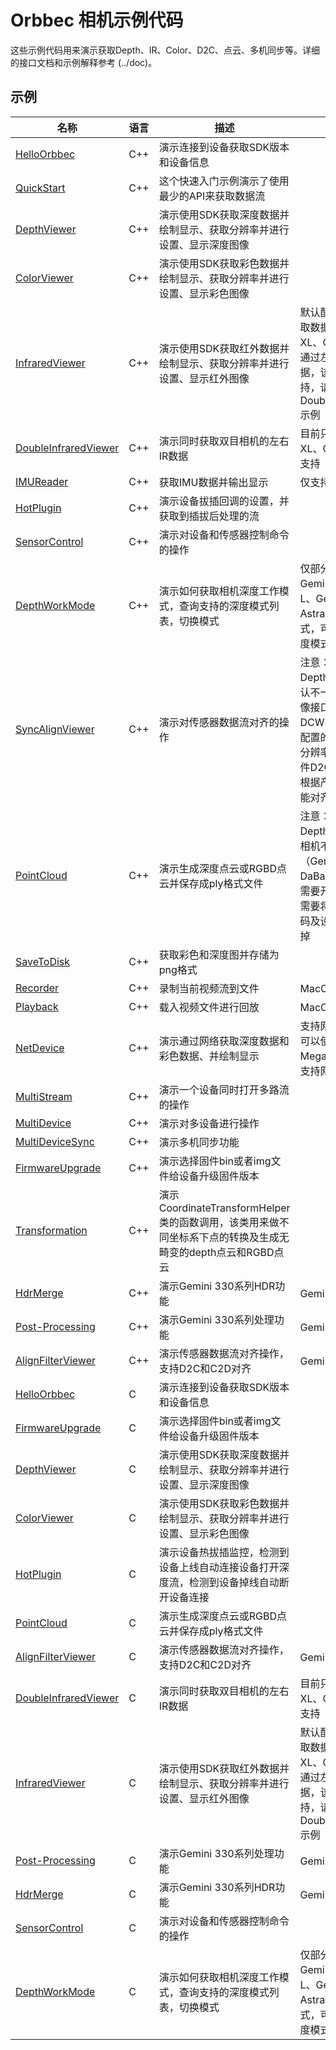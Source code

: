 # Orbbec 相机示例代码

这些示例代码用来演示获取Depth、IR、Color、D2C、点云、多机同步等。详细的接口文档和示例解释参考 (../doc)。

## 示例

| **名称**                                                     | **语言** | **描述**                                                                 | **注意事项**                                                                                                            |
|------------------------------------------------------------|--------|------------------------------------------------------------------------|---------------------------------------------------------------------------------------------------------------------|
| [HelloOrbbec](./cpp/Sample-HelloOrbbec/)                   | C++    | 演示连接到设备获取SDK版本和设备信息                                                    |
| [QuickStart](./cpp/Sample-QuickStart/)                     | C++    | 这个快速入门示例演示了使用最少的API来获取数据流                                              |
| [DepthViewer](./cpp/Sample-DepthViewer/)                   | C++    | 演示使用SDK获取深度数据并绘制显示、获取分辨率并进行设置、显示深度图像                                   |
| [ColorViewer](./cpp/Sample-ColorViewer/)                   | C++    | 演示使用SDK获取彩色数据并绘制显示、获取分辨率并进行设置、显示彩色图像                                   |
| [InfraredViewer](./cpp/Sample-InfraredViewer/)             | C++    | 演示使用SDK获取红外数据并绘制显示、获取分辨率并进行设置、显示红外图像                                   | 默认配置IR Sensor获取数据，Gemini 2 XL、Gemini 330系列通过左IR或右IR获取数据，该Sample不支持，请参考DoubleInfraredViewer示例                        |
| [DoubleInfraredViewer](./cpp/Sample-DoubleInfraredViewer/) | C++    | 演示同时获取双目相机的左右IR数据                                                      | 目前只有Gemini 2 XL、Gemini 330系列支持                                                                                      |
| [IMUReader](./cpp/Sample-ImuReader/)                       | C++    | 获取IMU数据并输出显示                                                           | 仅支持IMU的相机支持                                                                                                         |
| [HotPlugin](./cpp/Sample-HotPlugin/)                       | C++    | 演示设备拔插回调的设置，并获取到插拔后处理的流                                                |
| [SensorControl](./cpp/Sample-SensorControl/)               | C++    | 演示对设备和传感器控制命令的操作                                                       |
| [DepthWorkMode](./cpp/Sample-DepthWorkMode/)               | C++    | 演示如何获取相机深度工作模式，查询支持的深度模式列表，切换模式                                        | 仅部分相机支持，Gemini 2、Gemini 2 L、Gemini 2 XL、Astra 2支持深度模式，可以切换不同的深度模式                                                   |
| [SyncAlignViewer](./cpp/Sample-SyncAlignViewer/)           | C++    | 演示对传感器数据流对齐的操作                                                         | 注意：1.有些相机Depth和Color镜像默认不一致，需要调用镜像接口设置；2. DaBai DCW、Gemini E默认配置的Depth和Color分辨率不能同时支持硬件D2C和软件D2C，请根据产品规格书，设置能对齐的分辨率 |
| [PointCloud](./cpp/Sample-PointCloud/)                     | C++    | 演示生成深度点云或RGBD点云并保存成ply格式文件                                             | 注意：该示例同时开Depth和Color流，如相机不支持Color流（Gemini E Lite或DaBai DW）或用户不需要开Color流，那么需要将开Color流的代码及设置D2C的代码去掉                  |
| [SaveToDisk](./cpp/Sample-SaveToDisk/)                     | C++    | 获取彩色和深度图并存储为png格式                                                      |
| [Recorder](./cpp/Sample-Recorder/)                         | C++    | 录制当前视频流到文件                                                             | MacOS不支持                                                                                                            |
| [Playback](./cpp/Sample-Playback/)                         | C++    | 载入视频文件进行回放                                                             | MacOS不支持                                                                                                            |
| [NetDevice](./cpp/Sample-NetDevice/)                       | C++    | 演示通过网络获取深度数据和彩色数据、并绘制显示                                                | 支持网络功能的相机才可以使用，目前Femto Mega、Gemini 2 XL支持网络                                                                         |
| [MultiStream](./cpp/Sample-MultiStream/)                   | C++    | 演示一个设备同时打开多路流的操作                                                       |
| [MultiDevice](./cpp/Sample-MultiDevice/)                   | C++    | 演示对多设备进行操作                                                             |
| [MultiDeviceSync](./cpp/Sample-MultiDeviceSync/)           | C++    | 演示多机同步功能                                                               |
| [FirmwareUpgrade](./cpp/Sample-FirmwareUpgrade/)           | C++    | 演示选择固件bin或者img文件给设备升级固件版本                                              |
| [Transformation](./cpp/Sample-Transformation/)             | C++    | 演示CoordinateTransformHelper类的函数调用，该类用来做不同坐标系下点的转换及生成无畸变的depth点云和RGBD点云 |
| [HdrMerge](./cpp/Sample-HdrMerge/)                         | C++    | 演示Gemini 330系列HDR功能                                                    | Gemini 330系列支持                                                                                                      |
| [Post-Processing](./cpp/Sample-PostProcessing/)            | C++    | 演示Gemini 330系列处理功能                                                     | Gemini 330系列支持                                                                                                      |
| [AlignFilterViewer](./cpp/Sample-AlignFilterViewer/)       | C++    | 演示传感器数据流对齐操作，支持D2C和C2D对齐                                               | Gemini 330系列支持                                                                                                      |
| [HelloOrbbec](./c/Sample-HelloOrbbec/)                     | C      | 演示连接到设备获取SDK版本和设备信息                                                    |
| [FirmwareUpgrade](./c/Sample-FirmwareUpgrade/)             | C      | 演示选择固件bin或者img文件给设备升级固件版本                                              |
| [DepthViewer](./c/Sample-DepthViewer/)                     | C      | 演示使用SDK获取深度数据并绘制显示、获取分辨率并进行设置、显示深度图像                                   |
| [ColorViewer](./c/Sample-ColorViewer/)                     | C      | 演示使用SDK获取彩色数据并绘制显示、获取分辨率并进行设置、显示彩色图像                                   |
| [HotPlugin](./c/Sample-HotPlugin/)                         | C      | 演示设备热拔插监控，检测到设备上线自动连接设备打开深度流，检测到设备掉线自动断开设备连接                           |
| [PointCloud](./c/Sample-PointCloud/)                       | C      | 演示生成深度点云或RGBD点云并保存成ply格式文件                                             |
| [AlignFilterViewer](./c/Sample-AlignFilterViewer/)         | C      | 演示传感器数据流对齐操作，支持D2C和C2D对齐                                               | Gemini 330系列支持                                                                                                      |
| [DoubleInfraredViewer](./c/Sample-DoubleInfraredViewer/)   | C      | 演示同时获取双目相机的左右IR数据                                                      | 目前只有Gemini 2 XL、Gemini 330系列支持                                                                                      |
| [InfraredViewer](./c/Sample-InfraredViewer/)               | C      | 演示使用SDK获取红外数据并绘制显示、获取分辨率并进行设置、显示红外图像                                   | 默认配置IR Sensor获取数据，Gemini 2 XL、Gemini 330系列通过左IR或右IR获取数据，该Sample不支持，请参考DoubleInfraredViewer示例                        |
| [Post-Processing](./c/Sample-PostProcessing/)              | C      | 演示Gemini 330系列处理功能                                                     | Gemini 330系列支持                                                                                                      |
| [HdrMerge](./c/Sample-HdrMerge/)                           | C      | 演示Gemini 330系列HDR功能                                                    | Gemini 330系列支持                                                                                                      |
| [SensorControl](./c/Sample-SensorControl/)                 | C      | 演示对设备和传感器控制命令的操作                                                       |
| [DepthWorkMode](./c/Sample-DepthWorkMode/)                 | C      | 演示如何获取相机深度工作模式，查询支持的深度模式列表，切换模式                                        | 仅部分相机支持，Gemini 2、Gemini 2 L、Gemini 2 XL、Astra 2支持深度模式，可以切换不同的深度模式                                                   |

